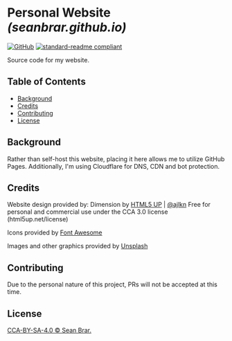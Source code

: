 # Personal Website _(seanbrar.github.io)_

[![GitHub](https://img.shields.io/github/license/seanbrar/seanbrar.github.io)](LICENSE)
[![standard-readme compliant](https://img.shields.io/badge/readme%20style-standard-brightgreen.svg?style=flat-square)](https://github.com/RichardLitt/standard-readme)

Source code for my website.

## Table of Contents

- [Background](#background)
- [Credits](#credits)
- [Contributing](#contributing)
- [License](#license)

## Background

Rather than self-host this website, placing it here allows me to utilize GitHub Pages. Additionally, I'm using Cloudflare for DNS, CDN and bot protection.

## Credits

Website design provided by:
	Dimension by [HTML5 UP](html5up.net) | [@ajlkn](https://twitter.com/ajlkn)
	Free for personal and commercial use under the CCA 3.0 license (html5up.net/license)

Icons provided by [Font Awesome](fontawesome.io)

Images and other graphics provided by [Unsplash](unsplash.com)

## Contributing

Due to the personal nature of this project, PRs will not be accepted at this time.

## License

[CCA-BY-SA-4.0 © Sean Brar.](LICENSE)